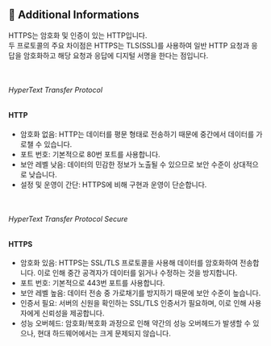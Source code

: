 ## 🧐 Additional Informations

HTTPS는 암호화 및 인증이 있는 HTTP입니다. <br />
두 프로토콜의 주요 차이점은 HTTPS는 TLS(SSL)를 사용하여 일반 HTTP 요청과 응답을 암호화하고 해당 요청과 응답에 디지털 서명을 한다는 점입니다.

<br />

###### HyperText Transfer Protocol

#### HTTP

- 암호화 없음: HTTP는 데이터를 평문 형태로 전송하기 때문에 중간에서 데이터를 가로챌 수 있습니다.
- 포트 번호: 기본적으로 80번 포트를 사용합니다.
- 보안 레벨 낮음: 데이터의 민감한 정보가 노출될 수 있으므로 보안 수준이 상대적으로 낮습니다.
- 설정 및 운영이 간단: HTTPS에 비해 구현과 운영이 단순합니다.

<br />

###### HyperText Transfer Protocol Secure

#### HTTPS

- 암호화 있음: HTTPS는 SSL/TLS 프로토콜을 사용해 데이터를 암호화하여 전송합니다. 이로 인해 중간 공격자가 데이터를 읽거나 수정하는 것을 방지합니다.
- 포트 번호: 기본적으로 443번 포트를 사용합니다.
- 보안 레벨 높음: 데이터 전송 중 가로채기를 방지하기 때문에 보안 수준이 높습니다.
- 인증서 필요: 서버의 신원을 확인하는 SSL/TLS 인증서가 필요하며, 이로 인해 사용자에게 신뢰성을 제공합니다.
- 성능 오버헤드: 암호화/복호화 과정으로 인해 약간의 성능 오버헤드가 발생할 수 있으나, 현대 하드웨어에서는 크게 문제되지 않습니다.

